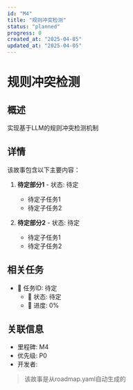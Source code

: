 ```yaml
---
id: "M4"
title: "规则冲突检测"
status: "planned"
progress: 0
created_at: "2025-04-05"
updated_at: "2025-04-05"
---
```


# 规则冲突检测

## 概述

实现基于LLM的规则冲突检测机制

## 详情

该故事包含以下主要内容：

1. **待定部分1** - 状态: 待定
   - 待定子任务1
   - 待定子任务2

2. **待定部分2** - 状态: 待定
   - 待定子任务1
   - 待定子任务2

## 相关任务

- 🚧 任务ID: 待定
  - 🚧 状态: 待定
  - 🚧 进度: 0%

## 关联信息

- 里程碑: M4
- 优先级: P0
- 开发者:

> 该故事是从roadmap.yaml自动生成的

